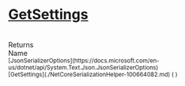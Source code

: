 # [GetSettings](./NetCoreSerializationHelper-100664082.md)


<br>
Returns<img width=542/>Name
<br>
<sub>[JsonSerializerOptions](https://docs.microsoft.com/en-us/dotnet/api/System.Text.Json.JsonSerializerOptions)</sub><img width=500/><sub>[GetSettings](./NetCoreSerializationHelper-100664082.md) (  )</sub><br>


